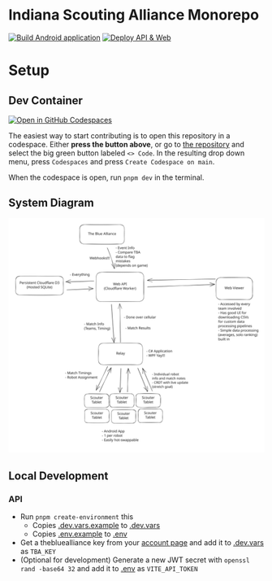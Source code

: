 # Indiana Scouting Alliance Monorepo

[![Build Android application](https://img.shields.io/github/actions/workflow/status/kennanhunter/scouting/android.yaml?style=for-the-badge&label=Android)](https://github.com/KennanHunter/scouting/actions/workflows/android.yaml)
[![Deploy API & Web](https://img.shields.io/github/actions/workflow/status/kennanhunter/scouting/javascript.yaml?style=for-the-badge&label=Web%20%2B%20API)](https://github.com/KennanHunter/scouting/actions/workflows/javascript.yaml)

# Setup

## Dev Container

[![Open in GitHub Codespaces](https://github.com/codespaces/badge.svg)](https://codespaces.new/KennanHunter/scouting)

The easiest way to start contributing is to open this repository in a codespace. Either **press the button above**, or go to [the repository](https://github.com/kennanhunter/scouting) and select the big green button labeled `<> Code`. In the resulting drop down menu, press `Codespaces` and press `Create Codespace on main`.

When the codespace is open, run `pnpm dev` in the terminal.

## System Diagram

![System Structure Diagram](./system_structure.svg)

## Local Development

### API

- Run `pnpm create-environment` this
  - Copies [.dev.vars.example](api/.dev.vars.example) to [.dev.vars](api/.dev.vars)
  - Copies [.env.example](web/.env.example) to [.env](web/.env)
- Get a thebluealliance key from your [account page](https://www.thebluealliance.com/account) and add it to [.dev.vars](api/.dev.vars) as `TBA_KEY`
- (Optional for development) Generate a new JWT secret with `openssl rand -base64 32` and add it to [.env](web/.env) as `VITE_API_TOKEN`
